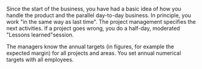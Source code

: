 Since the start of the business, you have had a basic idea of how you handle the product and the parallel day-to-day business. In principle, you work &quot;in the same way as last time&quot;. The project management specifies the next activities.
If a project goes wrong, you do a half-day, moderated &quot;Lessons learned&quot;session.

The managers know the annual targets (in figures, for example the expected margin) for all projects and areas.
You set annual numerical targets with all employees.
